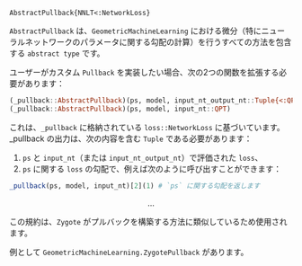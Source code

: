 ```
AbstractPullback{NNLT<:NetworkLoss}
```

`AbstractPullback` は、`GeometricMachineLearning` における微分（特にニューラルネットワークのパラメータに関する勾配の計算）を行うすべての方法を包含する `abstract type` です。

ユーザーがカスタム `Pullback` を実装したい場合、次の2つの関数を拡張する必要があります：

```julia
(_pullback::AbstractPullback)(ps, model, input_nt_output_nt::Tuple{<:QPTOAT, <:QPTOAT})
(_pullback::AbstractPullback)(ps, model, input_nt::QPT)
```

これは、`_pullback` に格納されている `loss::NetworkLoss` に基づいています。_pullback の出力は、次の内容を含む `Tuple` である必要があります：

1. `ps` と `input_nt`（または `input_nt_output_nt`）で評価された `loss`、
2. `ps` に関する `loss` の勾配で、例えば次のように呼び出すことができます：

```julia
_pullback(ps, model, input_nt)[2](1) # `ps` に関する勾配を返します
```

$$
\ldots
$$

この規約は、`Zygote` がプルバックを構築する方法に類似しているため使用されます。

例として `GeometricMachineLearning.ZygotePullback` があります。
